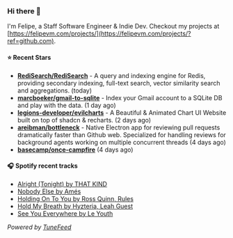 ### Hi there 👋

I'm Felipe, a Staff Software Engineer & Indie Dev. Checkout my projects at [https://felipevm.com/projects/](https://felipevm.com/projects/?ref=github.com).

#### ⭐ Recent Stars
- **[RediSearch/RediSearch](https://github.com/RediSearch/RediSearch)** - A query and indexing engine for Redis, providing secondary indexing, full-text search, vector similarity search and aggregations. (today)
- **[marcboeker/gmail-to-sqlite](https://github.com/marcboeker/gmail-to-sqlite)** - Index your Gmail account to a SQLite DB and play with the data. (1 day ago)
- **[legions-developer/evilcharts](https://github.com/legions-developer/evilcharts)** - A Beautiful &amp; Animated Chart UI Website built on top of shadcn &amp; recharts. (2 days ago)
- **[areibman/bottleneck](https://github.com/areibman/bottleneck)** - Native Electron app for reviewing pull requests dramatically faster than Github web. Specialized for handling reviews for background agents working on multiple concurrent threads (4 days ago)
- **[basecamp/once-campfire](https://github.com/basecamp/once-campfire)** (4 days ago)

#### 🎧 Spotify recent tracks
- [Alright (Tonight) by THAT KIND](https://open.spotify.com/track/1MQvaQFiteOD4fPgqWXFF0)
- [Nobody Else by Amés](https://open.spotify.com/track/2rT9gW3eg6CAJBafnS20T6)
- [Holding On To You by Ross Quinn, Rules](https://open.spotify.com/track/2oHXwRlyCSsLUroGC0rLtH)
- [Hold My Breath by Hyzteria, Leah Guest](https://open.spotify.com/track/39IQMZoAQkWgQdDvsDSzl4)
- [See You Everywhere by Le Youth](https://open.spotify.com/track/69w0BUzkYaYKutBqKKs3WS)

_Powered by [TuneFeed](https://tunefeed.app?ref=github.com)_
